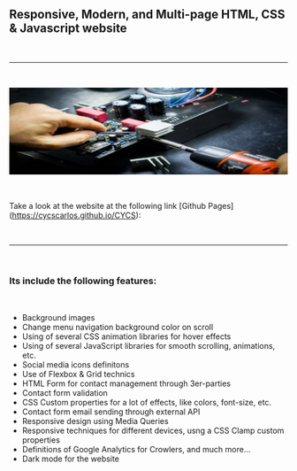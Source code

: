 <h2>Responsive, Modern, and Multi-page HTML, CSS & Javascript website</h2>

<br>

---

<br>

![Website banner!](./assets/img/readme16.png)

<br>

Take a look at the website at the following link [Github Pages] (https://cycscarlos.github.io/CYCS):

<br>

---

<br>

<h3>Its include the following features:</h3>

<br>

<ul>
<li>Background images</li>
<li>Change menu navigation background color on scroll</li>
<li>Using of several CSS animation libraries for hover effects</li>
<li>Using of several JavaScript libraries for smooth scrolling, animations, etc.</li>
<li>Social media icons definitons</li>
<li>Use of Flexbox & Grid technics</li>
<li>HTML Form for contact management through 3er-parties</li>
<li>Contact form validation</li>
<li>CSS Custom properties for a lot of effects, like colors, font-size, etc.</li>
<li>Contact form email sending through external API</li>
<li>Responsive design using Media Queries</li>
<li>Responsive techniques for different devices, usng a CSS Clamp custom properties</li>
<li>Definitions of Google Analytics for Crowlers, and much more...</li>
<li>Dark mode for the website</li>
</ul>
